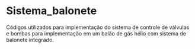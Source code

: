 # Sistema_balonete
Códigos utilizados para implementação do sistema de controle de válvulas e bombas para implementação em um balão de gás hélio com sistema de balonete integrado.

